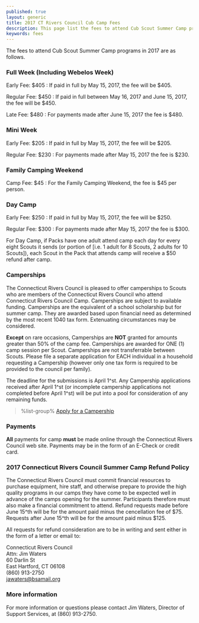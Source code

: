 ```yaml
---
published: true
layout: generic
title: 2017 CT Rivers Council Cub Camp Fees
description: This page list the fees to attend Cub Scout Summer Camp programs in 2017 at Connecticut Rivers Council Scout Camps.
keywords: fees
---
```


The fees to attend Cub Scout Summer Camp programs in 2017 are as follows.

### Full Week (Including Webelos Week)

Early Fee: $405
: If paid in full by May 15, 2017, the fee will be $405.

Regular Fee: $450
: If paid in full between May 16, 2017 and June 15, 2017, the fee will be $450.

Late Fee: $480
: For payments made after June 15, 2017 the fee is $480.

### Mini Week

Early Fee: $205
: If paid in full by May 15, 2017, the fee will be $205.

Regular Fee: $230
: For payments made after May 15, 2017 the fee is $230.

### Family Camping Weekend

Camp Fee: $45
: For the Family Camping Weekend, the fee is $45 per person.

### Day Camp

Early Fee: $250
: If paid in full by May 15, 2017, the fee will be $250.

Regular Fee: $300
: For payments made after May 15, 2017 the fee is $300.

For Day Camp, if Packs have one adult attend camp each day for every eight Scouts it sends (or portion of [i.e. 1 adult for 8 Scouts, 2 adults for 10 Scouts]), each Scout in the Pack that attends camp will receive a $50 refund after camp.

### Camperships

The Connecticut Rivers Council is pleased to offer camperships to Scouts who are members of the Connecticut Rivers Council who attend Connecticut Rivers Council Camp.  Camperships are subject to available funding. Camperships are the equivalent of a school scholarship but for summer camp. They are awarded based upon financial need as determined by the most recent 1040 tax form.  Extenuating circumstances may be considered.   

**Except** on rare occasions, Camperships are **NOT** granted for amounts greater than 50% of the camp fee.  Camperships are awarded for ONE (1) camp session per Scout.  Camperships are not transferrable between Scouts.  Please file a separate application for EACH individual in a household requesting a Campership (however only one tax form is required to be provided to the council per family).  

The deadline for the submissions is April 1^st.  Any Campership applications received after April 1^st (or incomplete campership applications not completed before April 1^st) will be put into a pool for consideration of any remaining funds.

> %list-group%
> <a href="{{ site.url }}/boy-scouts/fees/camperships/" class="list-group-item">Apply for a Campership</a>

### Payments

**All** payments for camp **must** be made online
through the Connecticut Rivers Council web site.
Payments may be in the form of an E-Check or credit card.

### 2017 Connecticut Rivers Council Summer Camp Refund Policy

The Connecticut Rivers Council must commit financial resources to purchase
equipment, hire staff, and otherwise prepare to provide the high quality
programs in our camps they have come to be expected well in advance of the camps opening for the summer. Participants therefore
must also make a financial commitment to attend. Refund requests made before
June 15^th will be for the amount paid minus the cencellation fee of $75. Requests after June 15^th
will be for the amount paid minus $125.

All requests for refund consideration are to be in writing and sent either in
the form of a letter or email to:

Connecticut Rivers Council<br>
Attn: Jim Waters<br>
60 Darlin St<br>
East Hartford, CT 06108<br>
(860) 913-2750<br>
[jawaters@bsamail.org](jawaters@bsamail.org)

### More information

For more information or questions please contact Jim Waters, Director of
Support Services, at (860) 913-2750.
